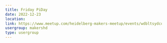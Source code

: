 ```yaml
---
title: Friday PiDay
date: 2022-12-23
location: 
link: https://www.meetup.com/heidelberg-makers-meetup/events/wdbltsydcqbfc/
usergroup: makershd
type: usergroup
---
```

